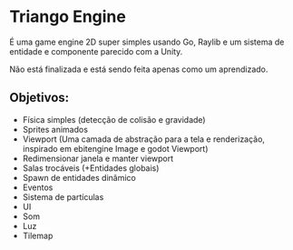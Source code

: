 # Triango Engine
É uma game engine 2D super simples usando Go, Raylib e um sistema de entidade e componente parecido com a Unity.

Não está finalizada e está sendo feita apenas como um aprendizado.

## Objetivos:
- Física simples (detecção de colisão e gravidade)
- Sprites animados
- Viewport (Uma camada de abstração para a tela e renderização, inspirado em ebitengine Image e godot Viewport)
- Redimensionar janela e manter viewport
- Salas trocáveis (+Entidades globais)
- Spawn de entidades dinâmico
- Eventos
- Sistema de partículas
- UI
- Som
- Luz
- Tilemap
